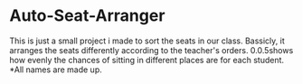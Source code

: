 # Auto-Seat-Arranger
This is just a small project i made to sort the seats in our class.
Bassicly, it arranges the seats differently according to the teacher's orders.
0.0.5shows how evenly the chances of sitting in different places are for each student.
*All names are made up.
